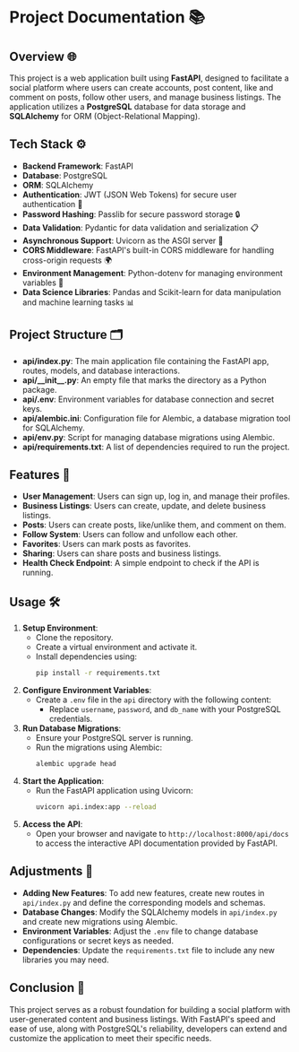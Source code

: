 # Project Documentation 📚

## Overview 🌐

This project is a web application built using **FastAPI**, designed to facilitate a social platform where users can create accounts, post content, like and comment on posts, follow other users, and manage business listings. The application utilizes a **PostgreSQL** database for data storage and **SQLAlchemy** for ORM (Object-Relational Mapping).

## Tech Stack ⚙️
- **Backend Framework**: FastAPI
- **Database**: PostgreSQL
- **ORM**: SQLAlchemy
- **Authentication**: JWT (JSON Web Tokens) for secure user authentication 🔑
- **Password Hashing**: Passlib for secure password storage 🔒
- **Data Validation**: Pydantic for data validation and serialization 📋
- **Asynchronous Support**: Uvicorn as the ASGI server 🚀
- **CORS Middleware**: FastAPI's built-in CORS middleware for handling cross-origin requests 🌍
- **Environment Management**: Python-dotenv for managing environment variables 🌱
- **Data Science Libraries**: Pandas and Scikit-learn for data manipulation and machine learning tasks 📊

## Project Structure 🗂️
- **api/index.py**: The main application file containing the FastAPI app, routes, models, and database interactions.
- **api/\_\_init\_\_.py**: An empty file that marks the directory as a Python package.
- **api/.env**: Environment variables for database connection and secret keys.
- **api/alembic.ini**: Configuration file for Alembic, a database migration tool for SQLAlchemy.
- **api/env.py**: Script for managing database migrations using Alembic.
- **api/requirements.txt**: A list of dependencies required to run the project.

## Features 🌟
- **User Management**: Users can sign up, log in, and manage their profiles.
- **Business Listings**: Users can create, update, and delete business listings.
- **Posts**: Users can create posts, like/unlike them, and comment on them.
- **Follow System**: Users can follow and unfollow each other.
- **Favorites**: Users can mark posts as favorites.
- **Sharing**: Users can share posts and business listings.
- **Health Check Endpoint**: A simple endpoint to check if the API is running.

## Usage 🛠️
1. **Setup Environment**:
   - Clone the repository.
   - Create a virtual environment and activate it.
   - Install dependencies using:
     ```bash
     pip install -r requirements.txt
     ```
2. **Configure Environment Variables**:
   - Create a `.env` file in the `api` directory with the following content:
     - Replace `username`, `password`, and `db_name` with your PostgreSQL credentials.
3. **Run Database Migrations**:
   - Ensure your PostgreSQL server is running.
   - Run the migrations using Alembic:
     ```bash
     alembic upgrade head
     ```
4. **Start the Application**:
   - Run the FastAPI application using Uvicorn:
     ```bash
     uvicorn api.index:app --reload
     ```
5. **Access the API**:
   - Open your browser and navigate to `http://localhost:8000/api/docs` to access the interactive API documentation provided by FastAPI.

## Adjustments 🔧
- **Adding New Features**: To add new features, create new routes in `api/index.py` and define the corresponding models and schemas.
- **Database Changes**: Modify the SQLAlchemy models in `api/index.py` and create new migrations using Alembic.
- **Environment Variables**: Adjust the `.env` file to change database configurations or secret keys as needed.
- **Dependencies**: Update the `requirements.txt` file to include any new libraries you may need.

## Conclusion 🏁
This project serves as a robust foundation for building a social platform with user-generated content and business listings. With FastAPI's speed and ease of use, along with PostgreSQL's reliability, developers can extend and customize the application to meet their specific needs.
